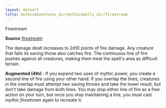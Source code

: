 ```yaml
---
layout: default
title: mythicAdventures_dir/mythicSpells_dir/firestream
---
```

Firestream

**Source** [_firestream_](../advancedRaceGuide_dir/featuredRaces_dir/ifrits#_firestream)

The damage dealt increases to 2d10 points of fire damage. Any creature that fails its saving throw also catches fire. The continuous line of fire pushes against all creatures, making them treat the spell's area as difficult terrain.

**Augmented (4th)** : If you expend two uses of mythic power, you create a second line of fire using your other hand. If you overlap the lines, creatures in the overlap must attempt two saving throws and take the lower result, but don't take damage from both lines. You may stop either line of fire as a free action on your turn, but once you stop maintaining a line, you must cast _mythic firestream_ again to recreate it.

